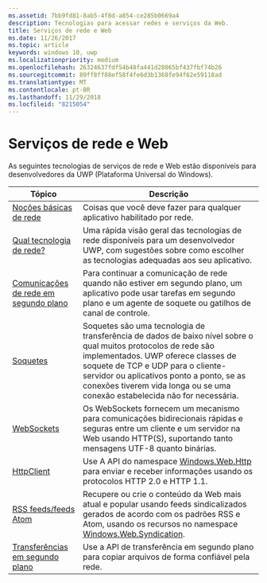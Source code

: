 ```yaml
---
ms.assetid: 7bb9fd81-8ab5-4f8d-a854-ce285b0669a4
description: Tecnologias para acessar redes e serviços da Web.
title: Serviços de rede e Web
ms.date: 11/26/2017
ms.topic: article
keywords: windows 10, uwp
ms.localizationpriority: medium
ms.openlocfilehash: 26324637fdf54b48fa441d28065bf437fbf74b26
ms.sourcegitcommit: 89ff8ff88ef58f4fe6d3b1368fe94f62e59118ad
ms.translationtype: MT
ms.contentlocale: pt-BR
ms.lasthandoff: 11/29/2018
ms.locfileid: "8215054"
---
```

# <a name="networking-and-web-services"></a>Serviços de rede e Web

As seguintes tecnologias de serviços de rede e Web estão disponíveis para desenvolvedores da UWP (Plataforma Universal do Windows).

| Tópico | Descrição |
| - | - |
| [Noções básicas de rede](networking-basics.md) | Coisas que você deve fazer para qualquer aplicativo habilitado por rede. |
| [Qual tecnologia de rede?](which-networking-technology.md) | Uma rápida visão geral das tecnologias de rede disponíveis para um desenvolvedor UWP, com sugestões sobre como escolher as tecnologias adequadas aos seu aplicativo. |
| [Comunicações de rede em segundo plano](network-communications-in-the-background.md) | Para continuar a comunicação de rede quando não estiver em segundo plano, um aplicativo pode usar tarefas em segundo plano e um agente de soquete ou gatilhos de canal de controle. |
| [Soquetes](sockets.md) | Soquetes são uma tecnologia de transferência de dados de baixo nível sobre o qual muitos protocolos de rede são implementados. UWP oferece classes de soquete de TCP e UDP para o cliente-servidor ou aplicativos ponto a ponto, se as conexões tiverem vida longa ou se uma conexão estabelecida não for necessária. |
| [WebSockets](websockets.md) | Os WebSockets fornecem um mecanismo para comunicações bidirecionais rápidas e seguras entre um cliente e um servidor na Web usando HTTP(S), suportando tanto mensagens UTF-8 quanto binárias. |
| [HttpClient](httpclient.md) | Use A API do namespace [Windows.Web.Http](https://msdn.microsoft.com/library/windows/apps/dn279692) para enviar e receber informações usando os protocolos HTTP 2.0 e HTTP 1.1. |
| [RSS feeds/feeds Atom](web-feeds.md) | Recupere ou crie o conteúdo da Web mais atual e popular usando feeds sindicalizados gerados de acordo com os padrões RSS e Atom, usando os recursos no namespace [Windows.Web.Syndication](https://msdn.microsoft.com/library/windows/apps/br243632). |
| [Transferências em segundo plano](background-transfers.md) | Use a API de transferência em segundo plano para copiar arquivos de forma confiável pela rede. |
